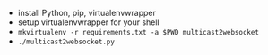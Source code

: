 - install Python, pip, virtualenvwrapper
- setup virtualenvwrapper for your shell
- `mkvirtualenv -r requirements.txt -a $PWD multicast2websocket`
- `./multicast2websocket.py`

